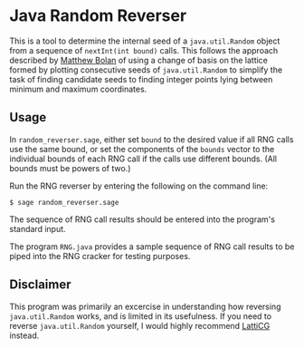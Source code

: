 # Java Random Reverser
This is a tool to determine the internal seed of a `java.util.Random` object from a sequence of `nextInt(int bound)` calls. This follows the approach described by [Matthew Bolan](https://www.youtube.com/channel/UCB4XuRBJZBOpnoJSWekMohw) of using a change of basis on the lattice formed by plotting consecutive seeds of `java.util.Random` to simplify the task of finding candidate seeds to finding integer points lying between minimum and maximum coordinates.
## Usage
In `random_reverser.sage`, either set `bound` to the desired value if all RNG calls use the same bound, or set the components of the `bounds` vector to the individual bounds of each RNG call if the calls use different bounds. (All bounds must be powers of two.)

Run the RNG reverser by entering the following on the command line:
```
$ sage random_reverser.sage
```
The sequence of RNG call results should be entered into the program's standard input.

The program `RNG.java` provides a sample sequence of RNG call results to be piped into the RNG cracker for testing purposes.
## Disclaimer
This program was primarily an excercise in understanding how reversing `java.util.Random` works, and is limited in its usefulness. If you need to reverse `java.util.Random` yourself, I would highly recommend [LattiCG](https://github.com/mjtb49/LattiCG) instead.
